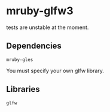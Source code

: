 mruby-glfw3
===========

tests are unstable at the moment.

## Dependencies
```
mruby-gles
```

You must specify your own glfw library.
## Libraries
```
glfw
```
